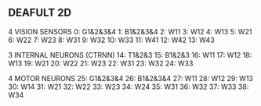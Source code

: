 DEAFULT 2D
--------

4 VISION SENSORS
    0: G1&2&3&4
    1: B1&2&3&4
    2: W11
    3: W12
    4: W13
    5: W21
    6: W22
    7: W23
    8: W31
    9: W32
   10: W33
   11: W41
   12: W42
   13: W43
   
3 INTERNAL NEURONS (CTRNN)
   14: T1&2&3
   15: B1&2&3
   16: W11
   17: W12
   18: W13
   19: W21
   20: W22
   21: W23
   22: W31
   23: W32
   24: W33
   
4 MOTOR NEURONS
   25: G1&2&3&4
   26: B1&2&3&4
   27: W11
   28: W12
   29: W13
   30: W14
   31: W21
   32: W22
   33: W23
   34: W24
   35: W31
   36: W32
   37: W33
   38: W34
   
